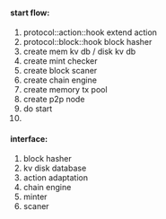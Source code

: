 




#### start flow:

1. protocol::action::hook extend action
2. protocol::block::hook block hasher
4. create mem kv db / disk kv db
5. create mint checker
6. create block scaner
7. create chain engine
3. create memory tx pool
8. create p2p node
9. do start
10. 



#### interface:

1. block hasher
2. kv disk database
3. action adaptation
4. chain engine
5. minter
6. scaner

